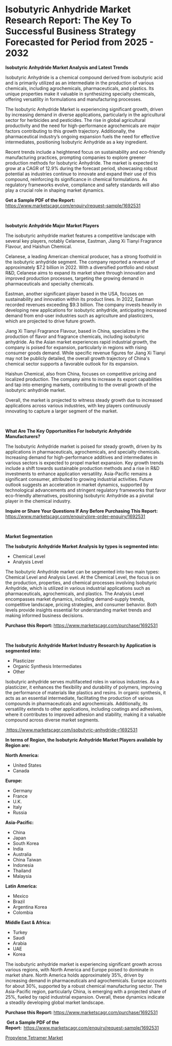 <p><h1>Isobutyric Anhydride Market Research Report: The Key To Successful Business Strategy Forecasted for Period from 2025 - 2032</h1></p><p><strong>Isobutyric Anhydride Market Analysis and Latest Trends</strong></p>
<p><p>Isobutyric Anhydride is a chemical compound derived from isobutyric acid and is primarily utilized as an intermediate in the production of various chemicals, including agrochemicals, pharmaceuticals, and plastics. Its unique properties make it valuable in synthesizing specialty chemicals, offering versatility in formulations and manufacturing processes.</p><p>The Isobutyric Anhydride Market is experiencing significant growth, driven by increasing demand in diverse applications, particularly in the agricultural sector for herbicides and pesticides. The rise in global agricultural productivity and the need for high-performance agrochemicals are major factors contributing to this growth trajectory. Additionally, the pharmaceutical industry’s ongoing expansion fuels the need for effective intermediates, positioning Isobutyric Anhydride as a key ingredient.</p><p>Recent trends include a heightened focus on sustainability and eco-friendly manufacturing practices, prompting companies to explore greener production methods for Isobutyric Anhydride. The market is expected to grow at a CAGR of 12.9% during the forecast period, showcasing robust potential as industries continue to innovate and expand their use of this compound, reinforcing its significance in chemical formulations. As regulatory frameworks evolve, compliance and safety standards will also play a crucial role in shaping market dynamics.</p></p>
<p><strong>Get a Sample PDF of the Report:&nbsp;</strong> <a href="https://www.marketscagr.com/enquiry/request-sample/1692531?utm_campaign=2110&utm_medium=2&utm_source=Github&utm_content=ia&utm_term=01042025&utm_id=isobutyric-anhydride">https://www.marketscagr.com/enquiry/request-sample/1692531</a></p>
<p>&nbsp;</p>
<p><strong>Isobutyric Anhydride Major Market Players</strong></p>
<p><p>The isobutyric anhydride market features a competitive landscape with several key players, notably Celanese, Eastman, Jiang Xi Tianyi Fragrance Flavour, and Haishun Chemical. </p><p>Celanese, a leading American chemical producer, has a strong foothold in the isobutyric anhydride segment. The company reported a revenue of approximately $7.2 billion in 2022. With a diversified portfolio and robust R&D, Celanese aims to expand its market share through innovation and improved production processes, targeting the growing demand in pharmaceuticals and specialty chemicals.</p><p>Eastman, another significant player based in the USA, focuses on sustainability and innovation within its product lines. In 2022, Eastman recorded revenues exceeding $9.3 billion. The company invests heavily in developing new applications for isobutyric anhydride, anticipating increased demand from end-user industries such as agriculture and plasticizers, which are projected to drive future growth.</p><p>Jiang Xi Tianyi Fragrance Flavour, based in China, specializes in the production of flavor and fragrance chemicals, including isobutyric anhydride. As the Asian market experiences rapid industrial growth, the company is poised for expansion, particularly in regions with rising consumer goods demand. While specific revenue figures for Jiang Xi Tianyi may not be publicly detailed, the overall growth trajectory of China's chemical sector supports a favorable outlook for its expansion.</p><p>Haishun Chemical, also from China, focuses on competitive pricing and localized production. The company aims to increase its export capabilities and tap into emerging markets, contributing to the overall growth of the isobutyric anhydride market.</p><p>Overall, the market is projected to witness steady growth due to increased applications across various industries, with key players continuously innovating to capture a larger segment of the market.</p></p>
<p>&nbsp;</p>
<p><strong>What Are The Key Opportunities For Isobutyric Anhydride Manufacturers?</strong></p>
<p><p>The Isobutyric Anhydride market is poised for steady growth, driven by its applications in pharmaceuticals, agrochemicals, and specialty chemicals. Increasing demand for high-performance additives and intermediates in various sectors is expected to propel market expansion. Key growth trends include a shift towards sustainable production methods and a rise in R&D investments to enhance application versatility. Asia-Pacific remains a significant consumer, attributed to growing industrial activities. Future outlook suggests an acceleration in market dynamics, supported by technological advancements and stringent regulatory frameworks that favor eco-friendly alternatives, positioning Isobutyric Anhydride as a pivotal player in the chemical industry.</p></p>
<p><strong>Inquire or Share Your Questions If Any Before Purchasing This Report:</strong> <a href="https://www.marketscagr.com/enquiry/pre-order-enquiry/1692531?utm_campaign=2110&utm_medium=2&utm_source=Github&utm_content=ia&utm_term=01042025&utm_id=isobutyric-anhydride">https://www.marketscagr.com/enquiry/pre-order-enquiry/1692531</a></p>
<p>&nbsp;</p>
<p><strong>Market Segmentation</strong></p>
<p><strong>The Isobutyric Anhydride Market Analysis by types is segmented into:</strong></p>
<p><ul><li>Chemical Level</li><li>Analysis Level</li></ul></p>
<p><p>The Isobutyric Anhydride market can be segmented into two main types: Chemical Level and Analysis Level. At the Chemical Level, the focus is on the production, properties, and chemical processes involving Isobutyric Anhydride, which is utilized in various industrial applications such as pharmaceuticals, agrochemicals, and plastics. The Analysis Level encompasses market dynamics, including demand-supply trends, competitive landscape, pricing strategies, and consumer behavior. Both levels provide insights essential for understanding market trends and making informed business decisions.</p></p>
<p><strong>Purchase this Report:&nbsp;</strong><a href="https://www.marketscagr.com/purchase/1692531?utm_campaign=2110&utm_medium=2&utm_source=Github&utm_content=ia&utm_term=01042025&utm_id=isobutyric-anhydride">https://www.marketscagr.com/purchase/1692531</a></p>
<p>&nbsp;</p>
<p><strong>The Isobutyric Anhydride Market Industry Research by Application is segmented into:</strong></p>
<p><ul><li>Plasticizer</li><li>Organic Synthesis Intermediates</li><li>Other</li></ul></p>
<p><p>Isobutyric anhydride serves multifaceted roles in various industries. As a plasticizer, it enhances the flexibility and durability of polymers, improving the performance of materials like plastics and resins. In organic synthesis, it acts as an essential intermediate, facilitating the production of various compounds in pharmaceuticals and agrochemicals. Additionally, its versatility extends to other applications, including coatings and adhesives, where it contributes to improved adhesion and stability, making it a valuable compound across diverse market segments.</p></p>
<p><a href="https://www.marketscagr.com/isobutyric-anhydride-r1692531?utm_campaign=2110&utm_medium=2&utm_source=Github&utm_content=ia&utm_term=01042025&utm_id=isobutyric-anhydride">&nbsp;https://www.marketscagr.com/isobutyric-anhydride-r1692531</a></p>
<p><strong>In terms of Region, the Isobutyric Anhydride Market Players available by Region are:</strong></p>
<p>
    <p> <strong> North America: </strong>
        <ul>
            <li>United States</li>
            <li>Canada</li>
        </ul>
        </p> 
    <p> <strong> Europe: </strong>
        <ul>
            <li>Germany</li>
            <li>France</li>
            <li>U.K.</li>
            <li>Italy</li>
            <li>Russia</li>
        </ul>
        </p> 
    <p> <strong> Asia-Pacific: </strong>
        <ul>
            <li>China</li>
            <li>Japan</li>
            <li>South Korea</li>
            <li>India</li>
            <li>Australia</li>
            <li>China Taiwan</li>
            <li>Indonesia</li>
            <li>Thailand</li>
            <li>Malaysia</li>
        </ul>
        </p> 
    <p> <strong> Latin America: </strong>
        <ul>
            <li>Mexico</li>
            <li>Brazil</li>
            <li>Argentina Korea</li>
            <li>Colombia</li>
        </ul>
        </p> 
    <p> <strong> Middle East & Africa: </strong>
        <ul>
            <li>Turkey</li>
            <li>Saudi</li>
            <li>Arabia</li>
            <li>UAE</li>
            <li>Korea</li>
        </ul>
    </p>
    </p>
<p><p>The isobutyric anhydride market is experiencing significant growth across various regions, with North America and Europe poised to dominate in market share. North America holds approximately 35%, driven by increasing demand in pharmaceuticals and agrochemicals. Europe accounts for about 30%, supported by a robust chemical manufacturing sector. The Asia-Pacific region, particularly China, is emerging with a projected share of 25%, fueled by rapid industrial expansion. Overall, these dynamics indicate a steadily developing global market landscape.</p></p>
<p><strong>Purchase this Report: </strong><a href="https://www.marketscagr.com/purchase/1692531?utm_campaign=2110&utm_medium=2&utm_source=Github&utm_content=ia&utm_term=01042025&utm_id=isobutyric-anhydride">https://www.marketscagr.com/purchase/1692531</a></p>
<p>&nbsp;<strong>Get a Sample PDF of the Report:&nbsp;&nbsp;</strong><a href="https://www.marketscagr.com/enquiry/request-sample/1692531?utm_campaign=2110&utm_medium=2&utm_source=Github&utm_content=ia&utm_term=01042025&utm_id=isobutyric-anhydride">https://www.marketscagr.com/enquiry/request-sample/1692531</a></p>
<p><strong></strong></p>
<p><p><a href="https://github.com/ashepherd82/Market-Research-Report-List-7/blob/main/propylene-tetramer-market.md?utm_campaign=2110&utm_medium=2&utm_source=Github&utm_content=ia&utm_term=01042025&utm_id=isobutyric-anhydride">Propylene Tetramer Market</a></p></p>